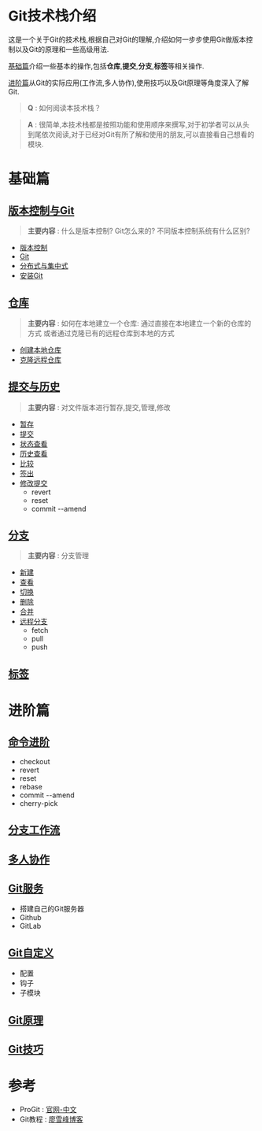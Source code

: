 # Git技术栈介绍

这是一个关于Git的技术栈,根据自己对Git的理解,介绍如何一步步使用Git做版本控制以及Git的原理和一些高级用法.

[基础篇](#基础篇)介绍一些基本的操作,包括**仓库**,**提交**,**分支**,**标签**等相关操作.

[进阶篇](#进阶篇)从Git的实际应用(工作流,多人协作),使用技巧以及Git原理等角度深入了解Git.

> **Q** : 如何阅读本技术栈？

> **A** : 很简单,本技术栈都是按照功能和使用顺序来撰写,对于初学者可以从头到尾依次阅读,对于已经对Git有所了解和使用的朋友,可以直接看自己想看的模块.

# 基础篇

## [版本控制与Git](/1.1.版本控制与Git/README.md)

> **主要内容** : 什么是版本控制?  Git怎么来的?  不同版本控制系统有什么区别?

* [版本控制](/1.1.版本控制与Git/README.md#版本控制)
* [Git](/1.1.版本控制与Git/README.md#Git)
* [分布式与集中式](/1.1.版本控制与Git/README.md#分布式与集中式)
* [安装Git](/1.1.版本控制与Git/README.md#安装Git)

## [仓库](/1.2.仓库/README.md)

> **主要内容** : 如何在本地建立一个仓库: 通过直接在本地建立一个新的仓库的方式 或者通过克隆已有的远程仓库到本地的方式

* [创建本地仓库](/1.2.仓库/README.md#创建本地仓库)
* [克隆远程仓库](/1.2.仓库/README.md#克隆远程仓库)

## [提交与历史](/1.3.提交与历史/README.md)

> **主要内容** : 对文件版本进行暂存,提交,管理,修改

* [暂存](/1.3.提交与历史/README.md#暂存)
* [提交](/1.3.提交与历史/README.md#提交)
* [状态查看](/1.3.提交与历史/README.md#状态查看)
* [历史查看](/1.3.提交与历史/README.md#历史查看)
* [比较](/1.3.提交与历史/README.md#比较)
* [签出](/1.3.提交与历史/README.md#签出)
* [修改提交](/1.3.提交与历史/README.md#修改提交)
    * revert
    * reset
    * commit --amend

## [分支](/1.4.分支/README.md)

> **主要内容** : 分支管理

* [新建](/1.4.分支/README.md#新建)
* [查看](/1.4.分支/README.md#查看)
* [切换](/1.4.分支/README.md#切换)
* [删除](/1.4.分支/README.md#删除)
* [合并](/1.4.分支/README.md#合并)
* [远程分支](/1.4.分支/README.md#远程分支)
    * fetch
    * pull
    * push

## [标签](/1.5.标签/README.md)

# 进阶篇

## [命令进阶](/2.1.命令进阶/README.md)

* checkout
* revert
* reset
* rebase
* commit --amend
* cherry-pick

## [分支工作流](/2.2.分支工作流/README.md)
 
## [多人协作](/2.3.多人协作/README.md)

## [Git服务](/2.4.Git服务/README.md)

* 搭建自己的Git服务器
* Github
* GitLab

## [Git自定义](/2.5.Git自定义/README.md)

* 配置
* 钩子
* 子模块

## [Git原理](/2.6.Git原理/README.md)

## [Git技巧](/2.7.Git技巧/README.md)

# 参考

*  ProGit : [官网-中文](https://git-scm.com/book/zh/v2/)
*  Git教程 : [廖雪峰博客](https://www.liaoxuefeng.com/wiki/0013739516305929606dd18361248578c67b8067c8c017b000)

